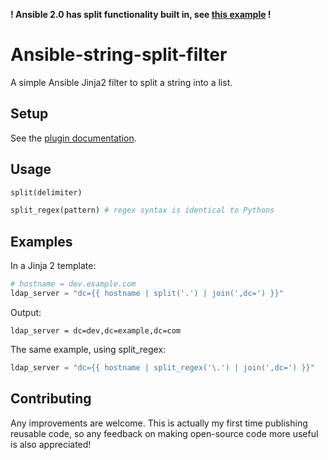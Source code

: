 **! Ansible 2.0 has split functionality built in, see [this example](https://github.com/timraasveld/ansible-string-split-filter/issues/2#issuecomment-227422158) !**

Ansible-string-split-filter
===========================

A simple Ansible Jinja2 filter to split a string into a list.

Setup
-----

See the [plugin documentation](http://docs.ansible.com/developing_plugins.html#distributing-plugins).

Usage
-----

```python
split(delimiter)

split_regex(pattern) # regex syntax is identical to Pythons
```

Examples
--------

In a Jinja 2 template:
```python
# hostname = dev.example.com
ldap_server = "dc={{ hostname | split('.') | join(',dc=') }}"
```

Output:

```
ldap_server = dc=dev,dc=example,dc=com
```

The same example, using split_regex:

```python
ldap_server = "dc={{ hostname | split_regex('\.') | join(',dc=') }}"
```

Contributing
------------

Any improvements are welcome. This is actually my first time publishing reusable code, so any feedback on making open-source code more useful is also appreciated!

